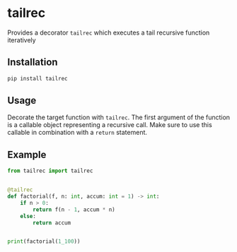 # tailrec

Provides a decorator `tailrec` which executes a tail recursive function iteratively

## Installation

```bash
pip install tailrec
```

## Usage

Decorate the target function with `tailrec`. The first argument of the function is a callable object representing a recursive call. Make sure to use this callable in combination with a `return` statement.

## Example

```py
from tailrec import tailrec


@tailrec
def factorial(f, n: int, accum: int = 1) -> int:
    if n > 0:
        return f(n - 1, accum * n)
    else:
        return accum


print(factorial(1_100))
```
